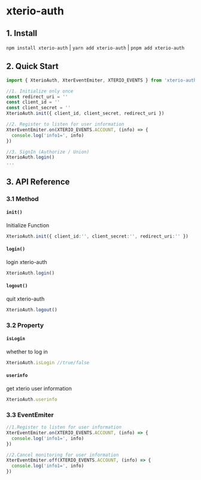 # xterio-auth

## 1. Install
`npm install xterio-auth` | `yarn add xterio-auth` | `pnpm add xterio-auth` 

## 2. Quick Start

```ts
import { XterioAuth, XterEventEmiter, XTERIO_EVENTS } from 'xterio-auth'

//1. Initialize only once
const redirect_uri = ''
const client_id = ''
const client_secret = ''
XterioAuth.init({ client_id, client_secret, redirect_uri })

//2. Register to listen for user information
XterEventEmiter.on(XTERIO_EVENTS.ACCOUNT, (info) => {
  console.log('info1=', info)
})

//3. SignIn (Authorize / Union)
XterioAuth.login()
...
```

## 3. API Reference

### 3.1 Method
#### `init()`
Initialize Function
```ts
XterioAuth.init({ client_id:'', client_secret:'', redirect_uri:'' })
```

#### `login()`
login xterio-auth
```ts
XterioAuth.login()
```

#### `logout()`
quit xterio-auth
```ts
XterioAuth.logout()
```

### 3.2 Property
#### `isLogin`
whether to log in
```ts
XterioAuth.isLogin //true/false
```

#### `userinfo`
get xterio user information
```ts
XterioAuth.userinfo
```

### 3.3 EventEmiter
```ts
//1.Register to listen for user information
XterEventEmiter.on(XTERIO_EVENTS.ACCOUNT, (info) => {
  console.log('info1=', info)
})

//2.Cancel monitoring for user information
XterEventEmiter.off(XTERIO_EVENTS.ACCOUNT, (info) => {
  console.log('info1=', info)
})
```


